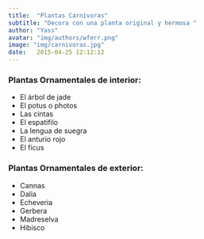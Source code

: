 ```yaml
---
title:  "Plantas Carnívoras"
subtitle: "Decora con una planta original y hermosa "
author: "Yass"
avatar: "img/authors/wferr.png"
image: "img/carnivoras.jpg"
date:   2015-04-25 12:12:12
---
```


### Plantas Ornamentales de interior:
- El árbol de jade 
- El potus o photos 
- Las cintas 
- El espatifilo 
- La lengua de suegra
- El anturio rojo 
- El ficus

### Plantas Ornamentales de exterior:
- Cannas
- Dalia
- Echeveria
- Gerbera
- Madreselva
- Hibisco
